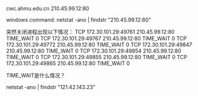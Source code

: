 
cwc.ahmu.edu.cn
210.45.99.12:80

windows command:
netstat -ano | findstr "210.45.99.12:80"

突然关闭进程出现以下情况：
TCP    172.30.101.29:49761    210.45.99.12:80        TIME_WAIT       0
TCP    172.30.101.29:49767    210.45.99.12:80        TIME_WAIT       0
TCP    172.30.101.29:49772    210.45.99.12:80        TIME_WAIT       0
TCP    172.30.101.29:49847    210.45.99.12:80        TIME_WAIT       0
TCP    172.30.101.29:49854    210.45.99.12:80        TIME_WAIT       0
TCP    172.30.101.29:49855    210.45.99.12:80        TIME_WAIT       0
TCP    172.30.101.29:49865    210.45.99.12:80        TIME_WAIT       0


TIME_WAIT是什么情况？


netstat -ano | findstr "121.42.143.23"
